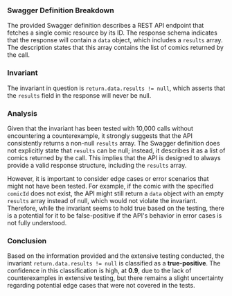 ### Swagger Definition Breakdown
The provided Swagger definition describes a REST API endpoint that fetches a single comic resource by its ID. The response schema indicates that the response will contain a `data` object, which includes a `results` array. The description states that this array contains the list of comics returned by the call.

### Invariant
The invariant in question is `return.data.results != null`, which asserts that the `results` field in the response will never be null.

### Analysis
Given that the invariant has been tested with 10,000 calls without encountering a counterexample, it strongly suggests that the API consistently returns a non-null `results` array. The Swagger definition does not explicitly state that `results` can be null; instead, it describes it as a list of comics returned by the call. This implies that the API is designed to always provide a valid response structure, including the `results` array.

However, it is important to consider edge cases or error scenarios that might not have been tested. For example, if the comic with the specified `comicId` does not exist, the API might still return a `data` object with an empty `results` array instead of null, which would not violate the invariant. Therefore, while the invariant seems to hold true based on the testing, there is a potential for it to be false-positive if the API's behavior in error cases is not fully understood.

### Conclusion
Based on the information provided and the extensive testing conducted, the invariant `return.data.results != null` is classified as a **true-positive**. The confidence in this classification is high, at **0.9**, due to the lack of counterexamples in extensive testing, but there remains a slight uncertainty regarding potential edge cases that were not covered in the tests.
